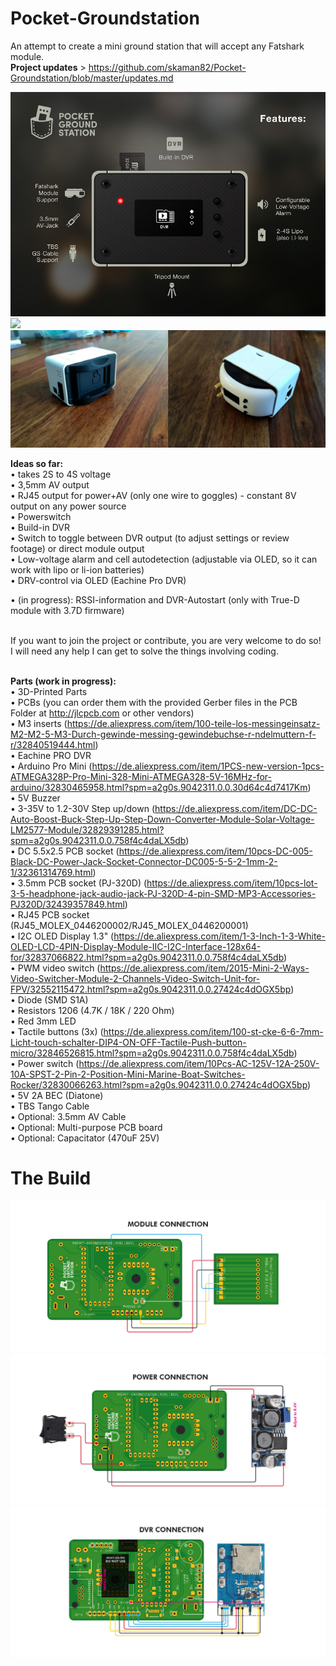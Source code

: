 # Pocket-Groundstation
An attempt to create a mini ground station that will accept any Fatshark module.</br> 
<strong>Project updates</strong> > https://github.com/skaman82/Pocket-Groundstation/blob/master/updates.md

<img src="https://raw.githubusercontent.com/skaman82/Pocket-Groundstation/master/Concepts/IO_back.jpg"/>

<img src="http://k-h-h.de/labs/github/rig.jpg"/>

<img src="https://raw.githubusercontent.com/skaman82/Pocket-Groundstation/master/Photos/photo.jpg"/>


<b>Ideas so far:</b></br>
• takes 2S to 4S voltage</br>
• 3,5mm AV output</br>
• RJ45 output for power+AV (only one wire to goggles) - constant 8V output on any power source </br>
• Powerswitch</br>
• Build-in DVR</br>
• Switch to toggle between DVR output (to adjust settings or review footage) or direct module output</br>
• Low-voltage alarm and cell autodetection (adjustable via OLED, so it can work with lipo or li-ion batteries)</br>
• DRV-control via OLED (Eachine Pro DVR)</br>

• (in progress): RSSI-information and DVR-Autostart (only with True-D module with 3.7D firmware)</br>
</br>

If you want to join the project or contribute, you are very welcome to do so!</br>
I will need any help I can get to solve the things involving coding.</br></br>

<b>Parts (work in progress):</b></br>
• 3D-Printed Parts </br>
• PCBs (you can order them with the provided Gerber files in the PCB Folder at http://jlcpcb.com or other vendors) </br>
• M3 inserts (https://de.aliexpress.com/item/100-teile-los-messingeinsatz-M2-M2-5-M3-Durch-gewinde-messing-gewindebuchse-r-ndelmuttern-f-r/32840519444.html) </br>
• Eachine PRO DVR </br>
• Arduino Pro Mini (https://de.aliexpress.com/item/1PCS-new-version-1pcs-ATMEGA328P-Pro-Mini-328-Mini-ATMEGA328-5V-16MHz-for-arduino/32830465958.html?spm=a2g0s.9042311.0.0.30d64c4d7417Km)</br>
• 5V Buzzer</br>
• 3-35V to 1.2-30V Step up/down (https://de.aliexpress.com/item/DC-DC-Auto-Boost-Buck-Step-Up-Step-Down-Converter-Module-Solar-Voltage-LM2577-Module/32829391285.html?spm=a2g0s.9042311.0.0.758f4c4daLX5db)</br>
• DC 5.5x2.5 PCB socket (https://de.aliexpress.com/item/10pcs-DC-005-Black-DC-Power-Jack-Socket-Connector-DC005-5-5-2-1mm-2-1/32361314769.html)</br>
• 3.5mm PCB socket (PJ-320D) (https://de.aliexpress.com/item/10pcs-lot-3-5-headphone-jack-audio-jack-PJ-320D-4-pin-SMD-MP3-Accessories-PJ320D/32439357849.html)</br>
• RJ45 PCB socket (RJ45_MOLEX_0446200002/RJ45_MOLEX_0446200001)</br>
• I2C OLED Display 1.3" (https://de.aliexpress.com/item/1-3-Inch-1-3-White-OLED-LCD-4PIN-Display-Module-IIC-I2C-Interface-128x64-for/32837066822.html?spm=a2g0s.9042311.0.0.758f4c4daLX5db)</br>
• PWM video switch (https://de.aliexpress.com/item/2015-Mini-2-Ways-Video-Switcher-Module-2-Channels-Video-Switch-Unit-for-FPV/32552115472.html?spm=a2g0s.9042311.0.0.27424c4dOGX5bp)</br>
• Diode (SMD S1A)</br>
• Resistors 1206 (4.7K / 18K / 220 Ohm)</br>
• Red 3mm LED</br>
• Tactile buttons (3x) (https://de.aliexpress.com/item/100-st-cke-6-6-7mm-Licht-touch-schalter-DIP4-ON-OFF-Tactile-Push-button-micro/32846526815.html?spm=a2g0s.9042311.0.0.758f4c4daLX5db)</br>
• Power switch (https://de.aliexpress.com/item/10Pcs-AC-125V-12A-250V-10A-SPST-2-Pin-2-Position-Mini-Marine-Boat-Switches-Rocker/32830066263.html?spm=a2g0s.9042311.0.0.27424c4dOGX5bp)</br>
• 5V 2A BEC (Diatone)</br>
• TBS Tango Cable </br>
• Optional: 3.5mm AV Cable</br>
• Optional: Multi-purpose PCB board</br>
• Optional: Capacitator (470uF 25V)</br>

# The Build
<img src="https://raw.githubusercontent.com/skaman82/Pocket-Groundstation/master/Photos/GS wiring1.jpg"/>
<img src="https://raw.githubusercontent.com/skaman82/Pocket-Groundstation/master/Photos/GS wiring2.jpg"/>
<img src="https://raw.githubusercontent.com/skaman82/Pocket-Groundstation/master/Photos/GS wiring3.jpg"/>

